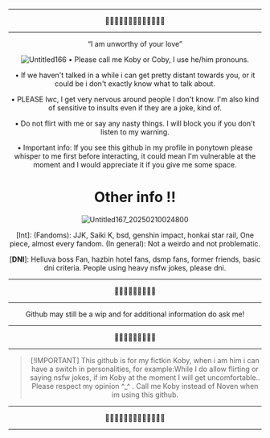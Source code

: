 <div align='center'>
  
------------
🌸🌸🌸🌸🌸🌸🌸🌸🌸🌸🌸🌸🌸

------

<div align='center'>“I am unworthy of your love”

  ![Untitled166](https://github.com/user-attachments/assets/97a8f1df-be0f-45e0-9d57-db655d7a2251)
• Please call me Koby or Coby, I use he/him pronouns.

• If we haven't talked in a while i can get pretty distant towards you, or it could be i don't exactly know what to talk about. 

• PLEASE Iwc, I get very nervous around people I don't know. I'm also kind of sensitive to insults even if they are a joke, kind of.

• Do not flirt with me or say any nasty things. I will block you if you don't listen to my warning.

• Important info: If you see this github in my profile in ponytown please whisper to me first before interacting, it could mean I'm vulnerable at the moment and I would appreciate it if you give me some space. 


# Other info !!

![Untitled167_20250210024800](https://github.com/user-attachments/assets/e85d1af2-aba1-40ee-a7b3-76df8e05b354)

[Int]: (Fandoms): JJK, Saiki K, bsd, genshin impact, honkai star rail, One piece, almost every fandom. (In general): Not a weirdo and not problematic.

[**DNI**]: Helluva boss Fan, hazbin hotel fans, dsmp fans, former friends, basic dni criteria. People using heavy nsfw jokes, please dni.

---------
🌸🌸🌸🌸🌸🌸🌸🌸🌸

-------------

<p/>Github may still be a wip and for additional information do ask me!

-------------
🌸🌸🌸🌸🌸🌸🌸🌸🌸

-------------

>[!IMPORTANT] This github is for my fictkin Koby, when i am him i can have a switch in personalities, for example:While I do allow flirting or saying nsfw jokes, if im Koby at the moment I will get uncomfortable.. Please respect my opinion ^_^ . Call me Koby instead of Noven when im using this github.<div align='left'>

-------------
🌸🌸🌸🌸🌸🌸🌸🌸🌸🌸🌸🌸🌸

------

